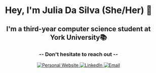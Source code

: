 <h1 align="center">Hey, I'm Julia Da Silva (She/Her) 👋</h1>
<h2 align="center">
  I'm a third-year computer science student at York University📚
</h2>

<h3 align="center"> -- Don't hesitate to reach out -- </h3>

<p align="center">
  <!-- Personal Website Badge -->
  <a href="https://juliadasilva.me/">
    <img alt="Personal Website" src="https://img.shields.io/badge/Website-1DA1F2?style=flat-square&logo=google-chrome&logoColor=white" />
  </a>

  <!-- LinkedIn Badge -->
  <a href="https://www.linkedin.com/in/juliapereiradasilva/">
    <img alt="LinkedIn" src="https://img.shields.io/badge/LinkedIn-blue?style=flat-square&logo=linkedin&logoColor=white" />
  </a>

  <!-- Email Badge -->
  <a href="mailto:julia6pds@gmail.com">
    <img alt="Email" src="https://img.shields.io/badge/Email-D14836?style=flat-square&logo=gmail&logoColor=white" />
  </a>
</p>
